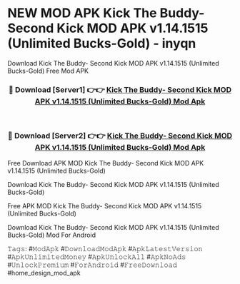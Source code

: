 # NEW MOD APK Kick The Buddy- Second Kick MOD APK v1.14.1515 (Unlimited Bucks-Gold) - inyqn
Download Kick The Buddy- Second Kick MOD APK v1.14.1515 (Unlimited Bucks-Gold) Free Mod APK

<div align="center">
<h3>🔴 Download [Server1] 👉👉 <a href="https://apk-comot.site?title=Kick_The_Buddy-_Second_Kick_MOD_APK_v1.14.1515_(Unlimited_Bucks-Gold)">Kick The Buddy- Second Kick MOD APK v1.14.1515 (Unlimited Bucks-Gold) Mod Apk</a></h3><br>

<h3>🔴 Download [Server2] 👉👉 <a href="https://apk-comot.site?title=Kick_The_Buddy-_Second_Kick_MOD_APK_v1.14.1515_(Unlimited_Bucks-Gold)">Kick The Buddy- Second Kick MOD APK v1.14.1515 (Unlimited Bucks-Gold) Mod Apk</a></h3>
</div>


Free Download APK MOD Kick The Buddy- Second Kick MOD APK v1.14.1515 (Unlimited Bucks-Gold)

Download Kick The Buddy- Second Kick MOD APK v1.14.1515 (Unlimited Bucks-Gold) 

Free APK MOD Kick The Buddy- Second Kick MOD APK v1.14.1515 (Unlimited Bucks-Gold) 

Download Kick The Buddy- Second Kick MOD APK v1.14.1515 (Unlimited Bucks-Gold) Mod For Android

𝚃𝚊𝚐𝚜: #𝙼𝚘𝚍𝙰𝚙𝚔 #𝙳𝚘𝚠𝚗𝚕𝚘𝚊𝚍𝙼𝚘𝚍𝙰𝚙𝚔 #𝙰𝚙𝚔𝙻𝚊𝚝𝚎𝚜𝚝𝚅𝚎𝚛𝚜𝚒𝚘𝚗 #𝙰𝚙𝚔𝚄𝚗𝚕𝚒𝚖𝚒𝚝𝚎𝚍𝙼𝚘𝚗𝚎𝚢 #𝙰𝚙𝚔𝚄𝚗𝚕𝚘𝚌𝚔𝙰𝚕𝚕 #𝙰𝚙𝚔𝙽𝚘𝙰𝚍𝚜 #𝚄𝚗𝚕𝚘𝚌𝚔𝙿𝚛𝚎𝚖𝚒𝚞𝚖 #𝙵𝚘𝚛𝙰𝚗𝚍𝚛𝚘𝚒𝚍 #𝙵𝚛𝚎𝚎𝙳𝚘𝚠𝚗𝚕𝚘𝚊𝚍 #home_design_mod_apk